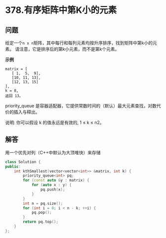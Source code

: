 # 378.有序矩阵中第K小的元素

## 问题
给定一个`n x n`矩阵，其中每行和每列元素均按升序排序，找到矩阵中第k小的元素。
请注意，它是排序后的第k小元素，而不是第k个元素。

**示例**
```
matrix = [
   [ 1,  5,  9],
   [10, 11, 13],
   [12, 13, 15]
],
k = 8,
返回 13。
```
priority_queue 是容器适配器，它提供常数时间的（默认）最大元素查找，对数代价的插入与释出。

 
说明: 你可以假设 k 的值永远是有效的, 1 &le; k &le; n2。

## 解答
用一个优先对列（C++中默认为大顶堆快）来存储
```C++
class Solution {
public:
    int kthSmallest(vector<vector<int>> &matrix, int k) {
        priority_queue<int> pq;
        for (const auto &y : matrix) {
            for (auto x : y) {
                pq.push(x);
            }
        }
        int n = pq.size();
        for (int i = 0; i < n - k; ++i) {
            pq.pop();
        }
        return pq.top();
    }
};
```
